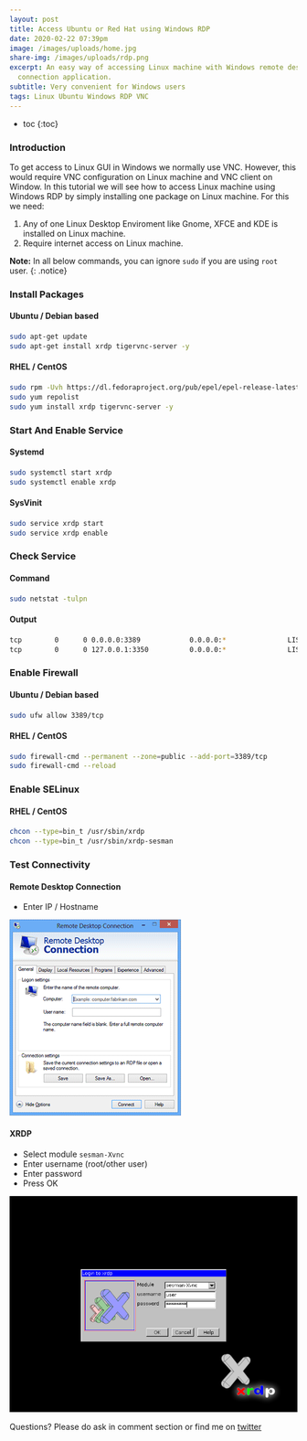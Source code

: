 ```yaml
---
layout: post
title: Access Ubuntu or Red Hat using Windows RDP
date: 2020-02-22 07:39pm
image: /images/uploads/home.jpg
share-img: /images/uploads/rdp.png
excerpt: An easy way of accessing Linux machine with Windows remote desktop
  connection application.
subtitle: Very convenient for Windows users
tags: Linux Ubuntu Windows RDP VNC
---
```


* toc
{:toc}

### Introduction

To get access to Linux GUI in Windows we normally use VNC. However, this would require VNC configuration on Linux machine and VNC client on Window. In this tutorial we will see how to access Linux machine using Windows RDP by simply installing one package on Linux machine. For this we need:

1. Any of one Linux Desktop Enviroment like Gnome, XFCE and KDE is installed on Linux machine.
2. Require internet access on Linux machine.

**Note:** In all below commands, you can ignore `sudo` if you are using `root` user.
{: .notice}

### Install Packages
#### Ubuntu / Debian based
```bash
sudo apt-get update
sudo apt-get install xrdp tigervnc-server -y
```
#### RHEL / CentOS
```bash
sudo rpm -Uvh https://dl.fedoraproject.org/pub/epel/epel-release-latest-7.noarch.rpm
sudo yum repolist
sudo yum install xrdp tigervnc-server -y
```

### Start And Enable Service
#### Systemd
```bash
sudo systemctl start xrdp
sudo systemctl enable xrdp
```
#### SysVinit
```bash
sudo service xrdp start
sudo service xrdp enable
```

### Check Service
#### Command
```bash
sudo netstat -tulpn
```
#### Output
```bash
tcp        0      0 0.0.0.0:3389            0.0.0.0:*               LISTEN      1508/xrdp
tcp        0      0 127.0.0.1:3350          0.0.0.0:*               LISTEN      1507/xrdp-sesman
```

### Enable Firewall
#### Ubuntu / Debian based
```bash
sudo ufw allow 3389/tcp
```
#### RHEL / CentOS
```bash
sudo firewall-cmd --permanent --zone=public --add-port=3389/tcp
sudo firewall-cmd --reload
```

### Enable SELinux
#### RHEL / CentOS
```bash
chcon --type=bin_t /usr/sbin/xrdp
chcon --type=bin_t /usr/sbin/xrdp-sesman
```

### Test Connectivity
#### Remote Desktop Connection
* Enter IP / Hostname

![RDC](/images/rdc.png)

#### XRDP
* Select module `sesman-Xvnc`
* Enter username (root/other user)
* Enter password
* Press OK

![XRDP](/images/xrdp.png)

Questions? Please do ask in comment section or find me on [twitter](https://twitter.com/kevy_vinu)
